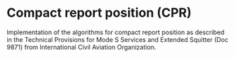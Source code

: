 Compact report position (CPR)
=============================
Implementation of the algorithms for compact report position as described in the Technical Provisions
for Mode S Services and Extended Squitter (Doc 9871) from International Civil Aviation Organization.
